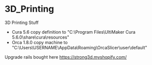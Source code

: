# 3D_Printing
3D Printing Stuff

- Cura 5.6 copy definition to "C:\Program Files\UltiMaker Cura 5.6.0\share\cura\resources\"
- Orca 1.8.0 copy machine to "C:\Users\USERNAME\AppData\Roaming\OrcaSlicer\user\default"

Upgrade rails bought here https://strong3d.myshopify.com/


